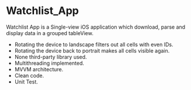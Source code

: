 # Watchlist_App

Watchlist App is a Single-view iOS application which download, parse and display data in a grouped tableView. 

- Rotating the device to landscape filters out all cells with even IDs. 
- Rotating the device back to portrait makes all cells visible again. 
- None third-party library used.
- Multithreading implemented.
- MVVM architecture.
- Clean code.
- Unit Test.
